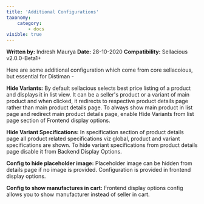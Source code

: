 ```yaml
---
title: 'Additional Configurations'
taxonomy:
    category:
        - docs
visible: true
---
```


**Written by:** Indresh Maurya
**Date:** 28-10-2020
**Compatibility:** Sellacious v2.0.0-Beta1+

Here are some additional configuration which come from core sellacoious, but essential for Distiman -

**Hide Variants:** By default sellacious selects best price listing of a product and displays it in list view. It can be a seller's product or a variant of main product and when clicked, it redirects to respective product details page rather than main product details page. To always show main product in list page and redirect main product details page, enable Hide Variants from list page section of Frontend display options.

**Hide Variant Specifications:** In specification section of product details page all product related specifications  viz global, product and variant specifications are shown. To hide variant specifications from product details page disable it from Backend Display Options.

**Config to hide placeholder image:** Placeholder image can be hidden from details page if no image is provided. Configuration is provided in frontend display options.

**Config to show manufactures in cart:** Frontend display options config allows you to show manufacturer instead of seller in cart.